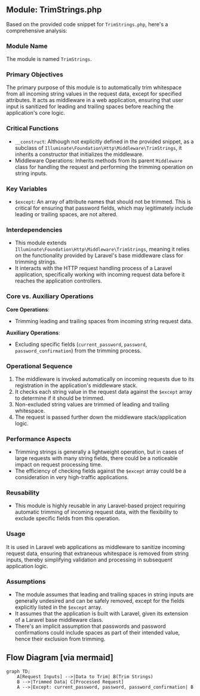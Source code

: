 ## Module: TrimStrings.php
Based on the provided code snippet for `TrimStrings.php`, here's a comprehensive analysis:

### Module Name
The module is named `TrimStrings`.

### Primary Objectives
The primary purpose of this module is to automatically trim whitespace from all incoming string values in the request data, except for specified attributes. It acts as middleware in a web application, ensuring that user input is sanitized for leading and trailing spaces before reaching the application's core logic.

### Critical Functions
- `__construct`: Although not explicitly defined in the provided snippet, as a subclass of `Illuminate\Foundation\Http\Middleware\TrimStrings`, it inherits a constructor that initializes the middleware.
- Middleware Operations: Inherits methods from its parent `Middleware` class for handling the request and performing the trimming operation on string inputs.

### Key Variables
- `$except`: An array of attribute names that should not be trimmed. This is critical for ensuring that password fields, which may legitimately include leading or trailing spaces, are not altered.

### Interdependencies
- This module extends `Illuminate\Foundation\Http\Middleware\TrimStrings`, meaning it relies on the functionality provided by Laravel's base middleware class for trimming strings.
- It interacts with the HTTP request handling process of a Laravel application, specifically working with incoming request data before it reaches the application controllers.

### Core vs. Auxiliary Operations
**Core Operations**:
- Trimming leading and trailing spaces from incoming string request data.

**Auxiliary Operations**:
- Excluding specific fields (`current_password`, `password`, `password_confirmation`) from the trimming process.

### Operational Sequence
1. The middleware is invoked automatically on incoming requests due to its registration in the application's middleware stack.
2. It checks each string value in the request data against the `$except` array to determine if it should be trimmed.
3. Non-excluded string values are trimmed of leading and trailing whitespace.
4. The request is passed further down the middleware stack/application logic.

### Performance Aspects
- Trimming strings is generally a lightweight operation, but in cases of large requests with many string fields, there could be a noticeable impact on request processing time.
- The efficiency of checking fields against the `$except` array could be a consideration in very high-traffic applications.

### Reusability
- This module is highly reusable in any Laravel-based project requiring automatic trimming of incoming request data, with the flexibility to exclude specific fields from this operation.

### Usage
It is used in Laravel web applications as middleware to sanitize incoming request data, ensuring that extraneous whitespace is removed from string inputs, thereby simplifying validation and processing in subsequent application logic.

### Assumptions
- The module assumes that leading and trailing spaces in string inputs are generally undesired and can be safely removed, except for the fields explicitly listed in the `$except` array.
- It assumes that the application is built with Laravel, given its extension of a Laravel base middleware class.
- There's an implicit assumption that passwords and password confirmations could include spaces as part of their intended value, hence their exclusion from trimming.
## Flow Diagram [via mermaid]
```mermaid
graph TD;
    A[Request Inputs] -->|Data to Trim| B(Trim Strings)
    B -->|Trimmed Data| C[Processed Request]
    A -->|Except: current_password, password, password_confirmation| B
```
